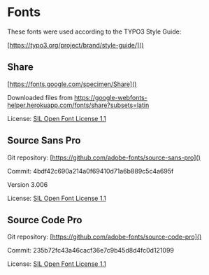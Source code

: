 # Fonts

These fonts were used according to the TYPO3 Style Guide:

[https://typo3.org/project/brand/style-guide/]()

## Share

[https://fonts.google.com/specimen/Share]()

Downloaded files from https://google-webfonts-helper.herokuapp.com/fonts/share?subsets=latin

License: [SIL Open Font License 1.1](http://scripts.sil.org/cms/scripts/page.php?site_id=nrsi&id=OFL_web)

## Source Sans Pro

Git repository: [https://github.com/adobe-fonts/source-sans-pro]()

Commit: 4bdf42c690a214a0f69410d71a6b889c5c4a695f

Version 3.006

License: [SIL Open Font License 1.1](http://scripts.sil.org/cms/scripts/page.php?site_id=nrsi&id=OFL_web)

## Source Code Pro

Git repository: [https://github.com/adobe-fonts/source-code-pro]()

Commit: 235b72fc43a46cacf36e7c9b45d8d4fc0d121099

License: [SIL Open Font License 1.1](http://scripts.sil.org/cms/scripts/page.php?site_id=nrsi&id=OFL_web)
